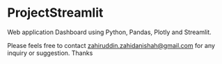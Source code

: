 # ProjectStreamlit
Web application Dashboard using Python, Pandas, Plotly and Streamlit.

Please feels free to contact zahiruddin.zahidanishah@gmail.com for any inquiry or suggestion. Thanks